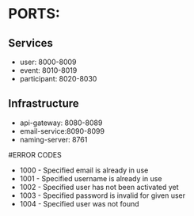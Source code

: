 # PORTS:
## Services
- user: 8000-8009
- event: 8010-8019
- participant: 8020-8030

## Infrastructure
- api-gateway: 8080-8089
- email-service:8090-8099
- naming-server: 8761

#ERROR CODES
- 1000 - Specified email is already in use
- 1001 - Specified username is already in use
- 1002 - Specified user has not been activated yet
- 1003 - Specified password is invalid for given user
- 1004 - Specified user was not found